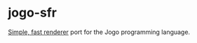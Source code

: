 jogo-sfr
========

[Simple, fast renderer](https://github.com/mfichman/sfr) port for the Jogo programming language.
